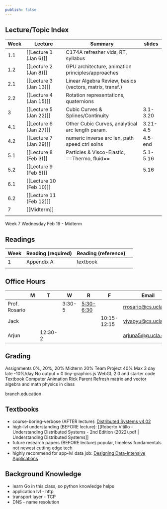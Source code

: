 ```yaml
---
publish: false
---
```


## Lecture/Topic Index

| Week | Lecture                 | Summary                                                  | slides   |
| ---- | ----------------------- | -------------------------------------------------------- | -------- |
| 1.1  | [[Lecture 1 (Jan 6)]]   | C174A refresher vids, RT, syllabus                       |          |
| 1.2  | [[Lecture 2 (Jan 8)]]   | GPU architecture, animation principles/approaches        |          |
| 2.1  | [[Lecture 3 (Jan 13)]]  | Linear Algebra Review, basics (vectors, matrix, transf.) |          |
| 2.2  | [[Lecture 4 (Jan 15)]]  | Rotation representations, quaternions                    |          |
| 3    | [[Lecture 5 (Jan 22)]]  | Cubic Curves & Splines/Continuity                        | 3.1-3.20 |
| 4.1  | [[Lecture 6 (Jan 27)]]  | Other Cubic Curves, analytical arc length param.         | 3.21-4.5 |
| 4.2  | [[Lecture 7 (Jan 29)]]  | numeric inverse arc len, path speed ctrl solns           | 4.5-end  |
| 5.1  | [[Lecture 8 (Feb 3)]]   | Particles & Visco-Elastic, ==Thermo, fluid==             | 5.1-5.16 |
| 5.2  | [[Lecture 9 (Feb 5)]]   |                                                          | 5.16     |
| 6.1  | [[Lecture 10 (Feb 10)]] |                                                          |          |
| 6.2  | [[Lecture 11 (Feb 12)]] |                                                          |          |
| 7    | [[Midterm]]             |                                                          |          |
|      |                         |                                                          |          |
Week 7 Wednesday Feb 19 - Midterm
## Readings 

| Week | Reading (required) | Reading (reference) |     |
| ---- | ------------------ | ------------------- | --- |
| 1    | Appendix A         | textbook            |     |
|      |                    |                     |     |


## Office Hours

|               | M   | T       | W      | R                                                | F           | Email                | Office        |
| ------------- | --- | ------- | ------ | ------------------------------------------------ | ----------- | -------------------- | ------------- |
| Prof. Rosario |     |         | 3:30-5 | [5:30-6:30](https://ucla.zoom.us/my/ryanrosario) |             | rrosario@cs.ucla.edu | Boelter 3531A |
| Jack          |     |         |        |                                                  | 10:15-12:15 | yiyaoyu@cs.ucla.edu  | Boelter 3278  |
| Arjun         |     | 12:30-2 |        |                                                  |             | arjuna5@g.ucla.edu   | Boelter 3286  |

## Grading
Assignments 0%, 20%, 20%
Midterm 20%
Team Project 40%
Max 3 day late -10%/day
No output = 0
tiny-graphics.js WebGL 2.0 and starter code
Textbook Computer Animation Rick Parent
Refresh matrix and vector algebra and math physics in class

branch.education
## Textbooks
- course-boring-verbose (AFTER lecture): [Distributed Systems v4.02](https://www.distributed-systems.net/index.php/books/ds4/ds4-ebook/)
- high-lvl understanding (BEFORE lecture): [[Roberto Vitillo - Understanding Distributed Systems - 2nd Edition (2022).pdf | Understanding Distributed Systems]]
- future research papers (BEFORE lecture)
	popular, timeless fundamentals not newest cutting edge tech
- highly recommend for app-lvl data job: [Designing Data-Intensive Applications](https://learning.oreilly.com/videos/designing-data-intensive-applications/9781663728289/)
## Background Knowledge
- learn Go in this class, so python knowledge helps
- application lvl - http
- transport layer - TCP
- DNS - name resolution